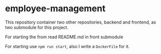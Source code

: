 
# employee-management



This repository container two other repositories, backend and frontend, as two submodule for this project.

For starting the from read README.md in front submodule

For starting use `npm run start`, also I write a `DockerFile` for it.

